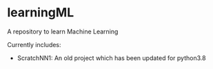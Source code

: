 # learningML
A repository to learn Machine Learning

Currently includes:
- ScratchNN1: An old project which has been updated for python3.8
